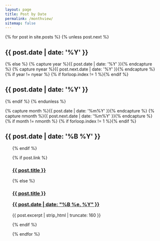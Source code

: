 ```yaml
---
layout: page
title: Post by Date
permalink: /monthview/
sitemap: false
---
```



<div id="index">
{% for post in site.posts %}
{% unless post.next %}
<h2>{{ post.date | date: '%Y' }}</h2>
{% else %}
{% capture year %}{{ post.date | date: '%Y' }}{% endcapture %}
{% capture nyear %}{{ post.next.date | date: '%Y' }}{% endcapture %}
{% if year != nyear %}
{% if forloop.index != 1 %}</ul>{% endif %}
  <h2>{{ post.date | date: '%Y' }}</h2>
  {% endif %}
  {% endunless %}

{% capture month %}{{ post.date | date: '%m%Y' }}{% endcapture %}
{% capture nmonth %}{{ post.next.date | date: '%m%Y' }}{% endcapture %}
{% if month != nmonth %}
{% if forloop.index != 1 %}</ul>{% endif %}
<h2>{{ post.date | date: '%B %Y' }}</h2><ul>
{% endif %}


{% if post.link %}
  <h3 class="link-post">
      <a href="{{site.baseurl}}{{ post.url }}" title="{{ post.title }}">{{ post.title }}</a>
          <a href="{{ post.link }}" target="_blank" title="{{ post.title }}"><i class="fa fa-link"></i></a></h3>
	  {% else %}
	    <h3><a href="{{site.baseurl}}{{ post.url }}" title="{{ post.title }}">{{ post.title }}<p class="date">{{ post.date |  date: "%B %e, %Y" }}</p></a></h3>
	      <p>{{ post.excerpt | strip_html | truncate: 160 }}</p>
	      {% endif %}


{% endfor %}
</div>